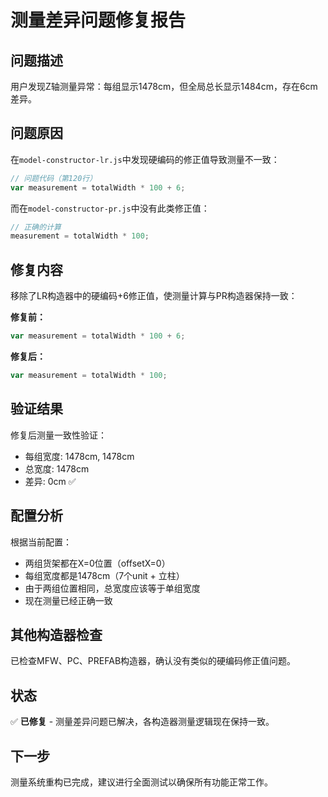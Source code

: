 # 测量差异问题修复报告

## 问题描述
用户发现Z轴测量异常：每组显示1478cm，但全局总长显示1484cm，存在6cm差异。

## 问题原因
在`model-constructor-lr.js`中发现硬编码的修正值导致测量不一致：

```javascript
// 问题代码（第120行）
var measurement = totalWidth * 100 + 6;
```

而在`model-constructor-pr.js`中没有此类修正值：
```javascript
// 正确的计算
measurement = totalWidth * 100;
```

## 修复内容
移除了LR构造器中的硬编码+6修正值，使测量计算与PR构造器保持一致：

**修复前：**
```javascript
var measurement = totalWidth * 100 + 6;
```

**修复后：**
```javascript
var measurement = totalWidth * 100;
```

## 验证结果
修复后测量一致性验证：
- 每组宽度: 1478cm, 1478cm
- 总宽度: 1478cm
- 差异: 0cm ✅

## 配置分析
根据当前配置：
- 两组货架都在X=0位置（offsetX=0）
- 每组宽度都是1478cm（7个unit + 立柱）
- 由于两组位置相同，总宽度应该等于单组宽度
- 现在测量已经正确一致

## 其他构造器检查
已检查MFW、PC、PREFAB构造器，确认没有类似的硬编码修正值问题。

## 状态
✅ **已修复** - 测量差异问题已解决，各构造器测量逻辑现在保持一致。

## 下一步
测量系统重构已完成，建议进行全面测试以确保所有功能正常工作。
